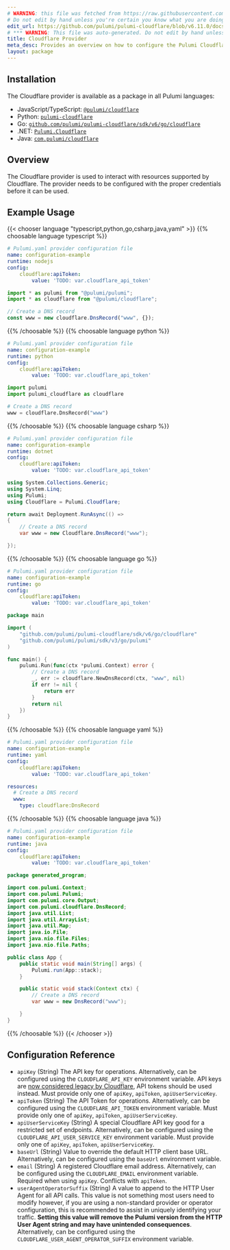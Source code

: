 ```yaml
---
# WARNING: this file was fetched from https://raw.githubusercontent.com/pulumi/pulumi-cloudflare/v6.11.0/docs/_index.md
# Do not edit by hand unless you're certain you know what you are doing!
edit_url: https://github.com/pulumi/pulumi-cloudflare/blob/v6.11.0/docs/_index.md
# *** WARNING: This file was auto-generated. Do not edit by hand unless you're certain you know what you are doing! ***
title: Cloudflare Provider
meta_desc: Provides an overview on how to configure the Pulumi Cloudflare provider.
layout: package
---
```


## Installation

The Cloudflare provider is available as a package in all Pulumi languages:

* JavaScript/TypeScript: [`@pulumi/cloudflare`](https://www.npmjs.com/package/@pulumi/cloudflare)
* Python: [`pulumi-cloudflare`](https://pypi.org/project/pulumi-cloudflare/)
* Go: [`github.com/pulumi/pulumi-cloudflare/sdk/v6/go/cloudflare`](https://github.com/pulumi/pulumi-cloudflare)
* .NET: [`Pulumi.Cloudflare`](https://www.nuget.org/packages/Pulumi.Cloudflare)
* Java: [`com.pulumi/cloudflare`](https://central.sonatype.com/artifact/com.pulumi/cloudflare)

## Overview

The Cloudflare provider is used to interact with resources supported by
Cloudflare. The provider needs to be configured with the proper credentials
before it can be used.
## Example Usage

{{< chooser language "typescript,python,go,csharp,java,yaml" >}}
{{% choosable language typescript %}}
```yaml
# Pulumi.yaml provider configuration file
name: configuration-example
runtime: nodejs
config:
    cloudflare:apiToken:
        value: 'TODO: var.cloudflare_api_token'

```
```typescript
import * as pulumi from "@pulumi/pulumi";
import * as cloudflare from "@pulumi/cloudflare";

// Create a DNS record
const www = new cloudflare.DnsRecord("www", {});
```
{{% /choosable %}}
{{% choosable language python %}}
```yaml
# Pulumi.yaml provider configuration file
name: configuration-example
runtime: python
config:
    cloudflare:apiToken:
        value: 'TODO: var.cloudflare_api_token'

```
```python
import pulumi
import pulumi_cloudflare as cloudflare

# Create a DNS record
www = cloudflare.DnsRecord("www")
```
{{% /choosable %}}
{{% choosable language csharp %}}
```yaml
# Pulumi.yaml provider configuration file
name: configuration-example
runtime: dotnet
config:
    cloudflare:apiToken:
        value: 'TODO: var.cloudflare_api_token'

```
```csharp
using System.Collections.Generic;
using System.Linq;
using Pulumi;
using Cloudflare = Pulumi.Cloudflare;

return await Deployment.RunAsync(() =>
{
    // Create a DNS record
    var www = new Cloudflare.DnsRecord("www");

});

```
{{% /choosable %}}
{{% choosable language go %}}
```yaml
# Pulumi.yaml provider configuration file
name: configuration-example
runtime: go
config:
    cloudflare:apiToken:
        value: 'TODO: var.cloudflare_api_token'

```
```go
package main

import (
	"github.com/pulumi/pulumi-cloudflare/sdk/v6/go/cloudflare"
	"github.com/pulumi/pulumi/sdk/v3/go/pulumi"
)

func main() {
	pulumi.Run(func(ctx *pulumi.Context) error {
		// Create a DNS record
		_, err := cloudflare.NewDnsRecord(ctx, "www", nil)
		if err != nil {
			return err
		}
		return nil
	})
}
```
{{% /choosable %}}
{{% choosable language yaml %}}
```yaml
# Pulumi.yaml provider configuration file
name: configuration-example
runtime: yaml
config:
    cloudflare:apiToken:
        value: 'TODO: var.cloudflare_api_token'

```
```yaml
resources:
  # Create a DNS record
  www:
    type: cloudflare:DnsRecord
```
{{% /choosable %}}
{{% choosable language java %}}
```yaml
# Pulumi.yaml provider configuration file
name: configuration-example
runtime: java
config:
    cloudflare:apiToken:
        value: 'TODO: var.cloudflare_api_token'

```
```java
package generated_program;

import com.pulumi.Context;
import com.pulumi.Pulumi;
import com.pulumi.core.Output;
import com.pulumi.cloudflare.DnsRecord;
import java.util.List;
import java.util.ArrayList;
import java.util.Map;
import java.io.File;
import java.nio.file.Files;
import java.nio.file.Paths;

public class App {
    public static void main(String[] args) {
        Pulumi.run(App::stack);
    }

    public static void stack(Context ctx) {
        // Create a DNS record
        var www = new DnsRecord("www");

    }
}
```
{{% /choosable %}}
{{< /chooser >}}
## Configuration Reference

- `apiKey` (String) The API key for operations. Alternatively, can be configured using the `CLOUDFLARE_API_KEY` environment variable. API keys are [now considered legacy by Cloudflare](https://developers.cloudflare.com/fundamentals/api/get-started/keys/#limitations), API tokens should be used instead. Must provide only one of `apiKey`, `apiToken`, `apiUserServiceKey`.
- `apiToken` (String) The API Token for operations. Alternatively, can be configured using the `CLOUDFLARE_API_TOKEN` environment variable. Must provide only one of `apiKey`, `apiToken`, `apiUserServiceKey`.
- `apiUserServiceKey` (String) A special Cloudflare API key good for a restricted set of endpoints. Alternatively, can be configured using the `CLOUDFLARE_API_USER_SERVICE_KEY` environment variable. Must provide only one of `apiKey`, `apiToken`, `apiUserServiceKey`.
- `baseUrl` (String) Value to override the default HTTP client base URL. Alternatively, can be configured using the `baseUrl` environment variable.
- `email` (String) A registered Cloudflare email address. Alternatively, can be configured using the `CLOUDFLARE_EMAIL` environment variable. Required when using `apiKey`. Conflicts with `apiToken`.
- `userAgentOperatorSuffix` (String) A value to append to the HTTP User Agent for all API calls. This value is not something most users need to modify however, if you are using a non-standard provider or operator configuration, this is recommended to assist in uniquely identifying your traffic. **Setting this value will remove the Pulumi version from the HTTP User Agent string and may have unintended consequences**. Alternatively, can be configured using the `CLOUDFLARE_USER_AGENT_OPERATOR_SUFFIX` environment variable.